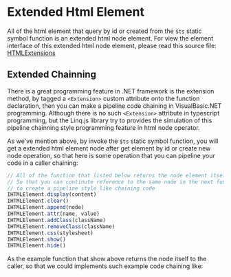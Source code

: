 # Extended Html Element

All of the html element that query by id or created from the ``$ts`` static symbol function is an extended html node element. For view the element interface of this extended html node element, please read this source file: [HTMLExtensions](https://github.com/biocad-cloud/data.ts/blob/master/Linq.ts/DOM/Extensions/Abstract.ts)

## Extended Chainning

There is a great programming feature in .NET framework is the extension method, by tagged a ``<Extension>`` custom attribute onto the function declaration, then you can make a pipeline code chaining in VisualBasic.NET programming. Although there is no such ``<Extension>`` attribute in typescript programming, but the Linq.js library try to provides the simulation of this pipeline chainning style programming feature in html node operator.

As we've mention above, by invoke the ``$ts`` static symbol function, you will get a extended html element node after get element by id or create new node operation, so that here is some operation that you can pipeline your code in a caller chaining:

```ts
// All of the function that listed below returns the node element itself
// So that you can continute reference to the same node in the next function call
// to create a pipeline style like chaining code
IHTMLElement.display(content)
IHTMLElement.clear()
IHTMLElement.append(node)
IHTMLElement.attr(name, value)
IHTMLElement.addClass(className)
IHTMLElement.removeClass(className)
IHTMLElement.css(stylesheet)
IHTMLElement.show()
IHTMLElement.hide()
```

As the example function that show above returns the node itself to the caller, so that we could implements such example code chaining like:

```ts

```
